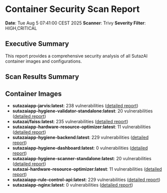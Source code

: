 # Container Security Scan Report
**Date**: Tue Aug  5 07:41:00 CEST 2025
**Scanner**: Trivy
**Severity Filter**: HIGH,CRITICAL

## Executive Summary
This report provides a comprehensive security analysis of all SutazAI container images and configurations.

## Scan Results Summary
## Container Images

- **sutazaiapp-jarvis:latest**: 238 vulnerabilities ([detailed report](./trivy_sutazaiapp-jarvis_latest_20250805_074100.table))
- **sutazaiapp-hygiene-validator-standalone:latest**: 20 vulnerabilities ([detailed report](./trivy_sutazaiapp-hygiene-validator-standalone_latest_20250805_074100.table))
- **sutazai/faiss:latest**: 235 vulnerabilities ([detailed report](./trivy_sutazai_faiss_latest_20250805_074100.table))
- **sutazaiapp-hardware-resource-optimizer:latest**: 11 vulnerabilities ([detailed report](./trivy_sutazaiapp-hardware-resource-optimizer_latest_20250805_074100.table))
- **sutazaiapp-hygiene-backend:latest**: 229 vulnerabilities ([detailed report](./trivy_sutazaiapp-hygiene-backend_latest_20250805_074100.table))
- **sutazaiapp-hygiene-dashboard:latest**: 0 vulnerabilities ([detailed report](./trivy_sutazaiapp-hygiene-dashboard_latest_20250805_074100.table))
- **sutazaiapp-hygiene-scanner-standalone:latest**: 20 vulnerabilities ([detailed report](./trivy_sutazaiapp-hygiene-scanner-standalone_latest_20250805_074100.table))
- **sutazai-hardware-resource-optimizer:latest**: 11 vulnerabilities ([detailed report](./trivy_sutazai-hardware-resource-optimizer_latest_20250805_074100.table))
- **sutazaiapp-rule-control-api:latest**: 229 vulnerabilities ([detailed report](./trivy_sutazaiapp-rule-control-api_latest_20250805_074100.table))
- **sutazaiapp-nginx:latest**: 0 vulnerabilities ([detailed report](./trivy_sutazaiapp-nginx_latest_20250805_074100.table))

